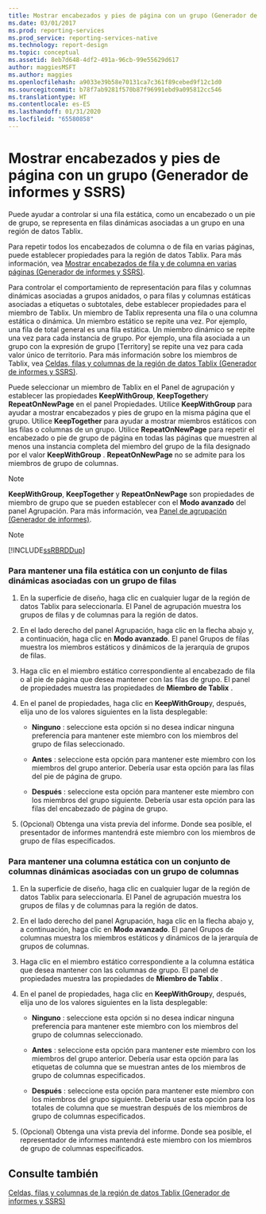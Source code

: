 ```yaml
---
title: Mostrar encabezados y pies de página con un grupo (Generador de informes y SSRS) | Microsoft Docs
ms.date: 03/01/2017
ms.prod: reporting-services
ms.prod_service: reporting-services-native
ms.technology: report-design
ms.topic: conceptual
ms.assetid: 8eb7d648-4df2-491a-96cb-99e55629d617
author: maggiesMSFT
ms.author: maggies
ms.openlocfilehash: a9033e39b58e70131ca7c361f89cebed9f12c1d0
ms.sourcegitcommit: b78f7ab9281f570b87f96991ebd9a095812cc546
ms.translationtype: HT
ms.contentlocale: es-ES
ms.lasthandoff: 01/31/2020
ms.locfileid: "65580858"
---
```

# <a name="display-headers-and-footers-with-a-group-report-builder-and-ssrs"></a>Mostrar encabezados y pies de página con un grupo (Generador de informes y SSRS)
  Puede ayudar a controlar si una fila estática, como un encabezado o un pie de grupo, se representa en filas dinámicas asociadas a un grupo en una región de datos Tablix.  
  
 Para repetir todos los encabezados de columna o de fila en varias páginas, puede establecer propiedades para la región de datos Tablix. Para más información, vea [Mostrar encabezados de fila y de columna en varias páginas (Generador de informes y SSRS)](display-row-and-column-headers-on-multiple-pages-report-builder-and-ssrs.md).  
  
 Para controlar el comportamiento de representación para filas y columnas dinámicas asociadas a grupos anidados, o para filas y columnas estáticas asociadas a etiquetas o subtotales, debe establecer propiedades para el miembro de Tablix. Un miembro de Tablix representa una fila o una columna estática o dinámica. Un miembro estático se repite una vez. Por ejemplo, una fila de total general es una fila estática. Un miembro dinámico se repite una vez para cada instancia de grupo. Por ejemplo, una fila asociada a un grupo con la expresión de grupo [Territory] se repite una vez para cada valor único de territorio. Para más información sobre los miembros de Tablix, vea [Celdas, filas y columnas de la región de datos Tablix &#40;Generador de informes y SSRS&#41;](../../reporting-services/report-design/tablix-data-region-cells-rows-and-columns-report-builder-and-ssrs.md).  
  
 Puede seleccionar un miembro de Tablix en el Panel de agrupación y establecer las propiedades **KeepWithGroup**, **KeepTogether**y **RepeatOnNewPage** en el panel Propiedades. Utilice **KeepWithGroup** para ayudar a mostrar encabezados y pies de grupo en la misma página que el grupo. Utilice **KeepTogether** para ayudar a mostrar miembros estáticos con las filas o columnas de un grupo. Utilice **RepeatOnNewPage** para repetir el encabezado o pie de grupo de página en todas las páginas que muestren al menos una instancia completa del miembro del grupo de la fila designado por el valor **KeepWithGroup** . **RepeatOnNewPage** no se admite para los miembros de grupo de columnas.  
  
> [!NOTE]  
>  **KeepWithGroup**, **KeepTogether** y **RepeatOnNewPage** son propiedades de miembro de grupo que se pueden establecer con el **Modo avanzado** del panel Agrupación. Para más información, vea [Panel de agrupación &#40;Generador de informes&#41;](../../reporting-services/report-design/grouping-pane-report-builder.md).  
  
> [!NOTE]  
>  [!INCLUDE[ssRBRDDup](../../includes/ssrbrddup-md.md)]  
  
### <a name="to-keep-a-static-row-with-a-set-of-dynamic-rows-associated-with-a-row-group"></a>Para mantener una fila estática con un conjunto de filas dinámicas asociadas con un grupo de filas  
  
1.  En la superficie de diseño, haga clic en cualquier lugar de la región de datos Tablix para seleccionarla. El Panel de agrupación muestra los grupos de filas y de columnas para la región de datos.  
  
2.  En el lado derecho del panel Agrupación, haga clic en la flecha abajo y, a continuación, haga clic en **Modo avanzado**. El panel Grupos de filas muestra los miembros estáticos y dinámicos de la jerarquía de grupos de filas.  
  
3.  Haga clic en el miembro estático correspondiente al encabezado de fila o al pie de página que desea mantener con las filas de grupo. El panel de propiedades muestra las propiedades de **Miembro de Tablix** .  
  
4.  En el panel de propiedades, haga clic en **KeepWithGroup**y, después, elija uno de los valores siguientes en la lista desplegable:  
  
    -   **Ninguno** : seleccione esta opción si no desea indicar ninguna preferencia para mantener este miembro con los miembros del grupo de filas seleccionado.  
  
    -   **Antes** : seleccione esta opción para mantener este miembro con los miembros del grupo anterior. Debería usar esta opción para las filas del pie de página de grupo.  
  
    -   **Después** : seleccione esta opción para mantener este miembro con los miembros del grupo siguiente. Debería usar esta opción para las filas del encabezado de página de grupo.  
  
5.  (Opcional) Obtenga una vista previa del informe. Donde sea posible, el presentador de informes mantendrá este miembro con los miembros de grupo de filas especificados.  
  
### <a name="to-keep-a-static-column-with-a-set-of-dynamic-columns-associated-with-a-column-group"></a>Para mantener una columna estática con un conjunto de columnas dinámicas asociadas con un grupo de columnas  
  
1.  En la superficie de diseño, haga clic en cualquier lugar de la región de datos Tablix para seleccionarla. El Panel de agrupación muestra los grupos de filas y de columnas para la región de datos.  
  
2.  En el lado derecho del panel Agrupación, haga clic en la flecha abajo y, a continuación, haga clic en **Modo avanzado**. El panel Grupos de columnas muestra los miembros estáticos y dinámicos de la jerarquía de grupos de columnas.  
  
3.  Haga clic en el miembro estático correspondiente a la columna estática que desea mantener con las columnas de grupo. El panel de propiedades muestra las propiedades de **Miembro de Tablix** .  
  
4.  En el panel de propiedades, haga clic en **KeepWithGroup**y, después, elija uno de los valores siguientes en la lista desplegable:  
  
    -   **Ninguno** : seleccione esta opción si no desea indicar ninguna preferencia para mantener este miembro con los miembros del grupo de columnas seleccionado.  
  
    -   **Antes** : seleccione esta opción para mantener este miembro con los miembros del grupo anterior. Debería usar esta opción para las etiquetas de columna que se muestran antes de los miembros de grupo de columnas especificados.  
  
    -   **Después** : seleccione esta opción para mantener este miembro con los miembros del grupo siguiente. Debería usar esta opción para los totales de columna que se muestran después de los miembros de grupo de columnas especificados.  
  
5.  (Opcional) Obtenga una vista previa del informe. Donde sea posible, el representador de informes mantendrá este miembro con los miembros de grupo de columnas especificados.  
  
## <a name="see-also"></a>Consulte también  
 [Celdas, filas y columnas de la región de datos Tablix (Generador de informes y SSRS)](tablix-data-region-report-builder-and-ssrs.md)   
 
  
  
